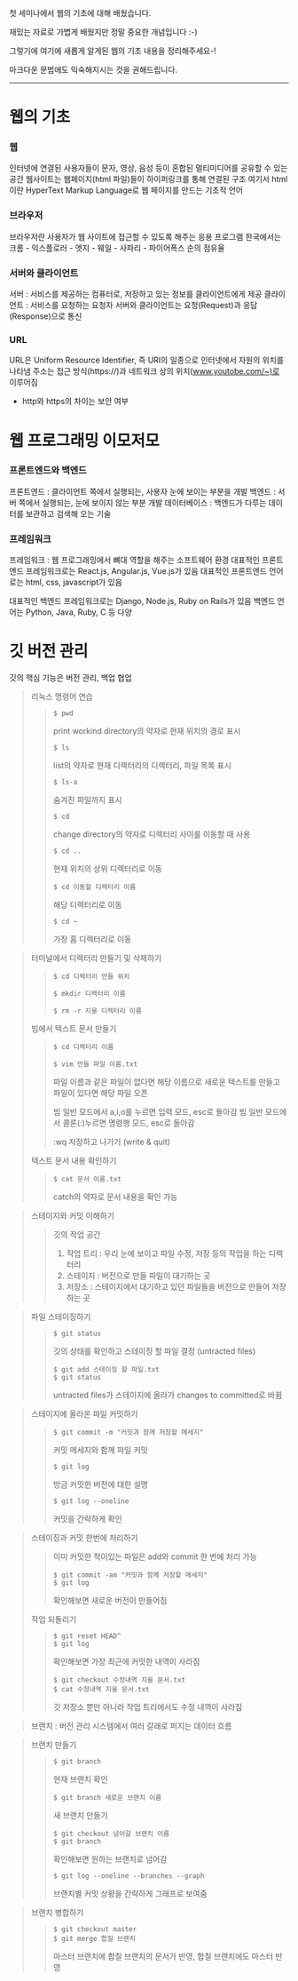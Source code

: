 첫 세미나에서 웹의 기초에 대해 배웠습니다.

재밌는 자료로 가볍게 배웠지만 정말 중요한 개념입니다 :-)

그렇기에 여기에 새롭게 알게된 웹의 기초 내용을 정리해주세요-!

마크다운 문법에도 익숙해지시는 것을 권해드립니다.

---------------------------------------------


웹의 기초
==========
### 웹 
인터넷에 연결된 사용자들이 문자, 영상, 음성 등이 혼합된 멀티미디어를 공유할 수 있는 공간
웹사이트는 웹페이지(html 파일)들이 하이퍼링크를 통해 연결된 구조
여기서 html이란 HyperText Markup Language로 웹 페이지를 만드는 기초적 언어

### 브라우저
브라우저란 사용자가 웹 사이트에 접근할 수 있도록 해주는 응용 프로그램
한국에서는 크롬 - 익스플로러 - 엣지 - 웨일 - 사파리 - 파이어폭스 순의 점유율

### 서버와 클라이언트
서버 : 서비스를 제공하는 컴퓨터로, 저장하고 있는 정보를 클라이언트에게 제공
클라이언트 : 서비스를 요청하는 요청자
서버와 클라이언트는 요청(Request)과 응답(Response)으로 통신

### URL
URL은 Uniform Resource Identifier, 즉 URI의 일종으로 인터넷에서 자원의 위치를 나타냄
주소는 접근 방식(https://)과 네트워크 상의 위치(www.youtobe.com/~)로 이루어짐
+ http와 https의 차이는 보안 여부

웹 프로그래밍 이모저모 
====================

### 프론트엔드와 백엔드
프론트엔드 : 클라이언트 쪽에서 실행되는, 사용자 눈에 보이는 부분을 개발
백엔드 : 서버 쪽에서 실행되는, 눈에 보이지 않는 부분 개발
데이터베이스 : 백엔드가 다루는 데이터를 보관하고 검색해 오는 기술

### 프레임워크
프레임워크 : 웹 프로그래밍에서 뼈대 역할을 해주는 소프트웨어 환경
대표적인 프론트엔드 프레임워크로는 React.js, Angular.js, Vue.js가 있음
대표적인 프론트엔드 언어로는 html, css, javascript가 있음

대표적인 백엔드 프레임워크로는 Django, Node.js, Ruby on Rails가 있음
백엔드 언어는 Python, Java, Ruby, C 등 다양

깃 버전 관리
=============

깃의 핵심 기능은 버전 관리, 백업 협업

> 리눅스 명령어 연습
> > <pre><code>$ pwd</code></pre>
> > print workind directory의 약자로 현재 위치의 경로 표시
> >
> > <pre><code>$ ls</code></pre>
> > list의 약자로 현재 디렉터리의 디렉터리, 파일 목록 표시
> >
> > <pre><code>$ ls-a</code></pre>
> > 숨겨진 파일까지 표시
> >
> > <pre><code>$ cd</code></pre>
> > change directory의 약자로 디렉터리 사이를 이동할 때 사용
> >
> > <pre><code>$ cd ..</code></pre>
> >현재 위치의 상위 디렉터리로 이동
> >
> > <pre><code>$ cd 이동할 디렉터리 이름</code></pre>
> > 해당 디렉터리로 이동
> >
> ><pre><code>$ cd ~</code></pre>
> >가장 홈 디렉터리로 이동


> 터미널에서 디렉터리 만들기 및 삭제하기
> ><pre><code>$ cd 디렉터리 만들 위치</code></pre>
> ><pre><code>$ mkdir 디렉터리 이름</code></pre>
> ><pre><code>$ rm -r 지울 디렉터리 이름</code></pre>
> >
> 빔에서 텍스트 문서 만들기
> ><pre><code>$ cd 디렉터리 이름</code></pre>
> ><pre><code>$ vim 만들 파일 이름.txt</code></pre>
> >파일 이름과 같은 파일이 없다면 해당 이름으로 새로운 텍스트를 만들고 파일이 있다면 해당 파일 오픈
> >
> > 빔 일반 모드에서 a,i,o를 누르면 입력 모드, esc로 돌아감
> >빔 일반 모드에서 콜론(:)누르면 명령행 모드, esc로 돌아감
> >
> > :wq 저장하고 나가기 (write & quit)
> >
> 텍스트 문서 내용 확인하기
> ><pre><code>$ cat 문서 이름.txt</code></pre>
> >catch의 약자로 문서 내용을 확인 가능

>스테이지와 커밋 이해하기
> >깃의 작업 공간
> >1. 작업 트리 : 우리 눈에 보이고 파일 수정, 저장 등의 작업을 하는 디렉터리
> >2. 스테이지 : 버전으로 만들 파일이 대기하는 곳
> >3. 저장소 : 스테이지에서 대기하고 있던 파일들을 버전으로 만들어 저장하는 곳

>파일 스테이징하기
> ><pre><code>$ git status</code></pre>
> >깃의 상태를 확인하고 스테이징 할 파일 결정 (untracted files)
> >
> ><pre><code>$ git add 스테이징 할 파일.txt
> >$ git status</code></pre>
> >untracted files가 스테이지에 올라가 changes to committed로 바뀜

>스테이지에 올라온 파일 커밋하기
> ><pre><code>$ git commit -m "커밋과 함께 저장할 메세지"</code></pre>
> >커밋 메세지와 함께 파일 커밋
> >
> ><pre><code>$ git log</code></pre>
> >방금 커밋한 버전에 대한 설명
> >
> ><pre><code>$ git log --oneline</code></pre>
> >커밋을 간략하게 확인

>스테이징과 커밋 한번에 처리하기
> >이미 커밋한 적이있는 파일은 add와 commit 한 번에 처리 가능
> ><pre><code>$ git commit -am "커밋과 함께 저장할 메세지"
> >$ git log</code></pre>
> >확인해보면 새로운 버전이 만들어짐
> >
> 작업 되돌리기
> ><pre><code>$ git reset HEAD^
> >$ git log</code></pre>
> >확인해보면 가장 최근에 커밋한 내역이 사라짐
> >
> ><pre><code>$ git checkout 수정내역 지울 문서.txt
> >$ cat 수정내역 지울 문서.txt</code></pre>
> >깃 저장소 뿐만 아니라 작업 트리에서도 수정 내역이 사라짐

> 브랜치 : 버전 관리 시스템에서 여러 갈래로 퍼지는 데이터 흐름

> 브랜치 만들기
> ><pre><code>$ git branch </code></pre>
> >현재 브랜치 확인
> >
> ><pre><code>$ git branch 새로운 브랜치 이름</code></pre>
> >새 브랜치 만들기
> >
> ><pre><code>$ git checkout 넘어갈 브랜치 이름
> >$ git branch</code></pre>
> >확인해보면 원하는 브랜치로 넘어감
> >
> ><pre><code>$ git log --oneline --branches --graph</code></pre>
> >브랜치별 커밋 상황을 간략하게 그래프로 보여줌

>브랜치 병합하기
> ><pre><code>$ git checkout master
> >$ git merge 합칠 브랜치</code></pre>
> >마스터 브랜치에 합칠 브랜치의 문서가 반영, 합칠 브랜치에도 마스터 반영
